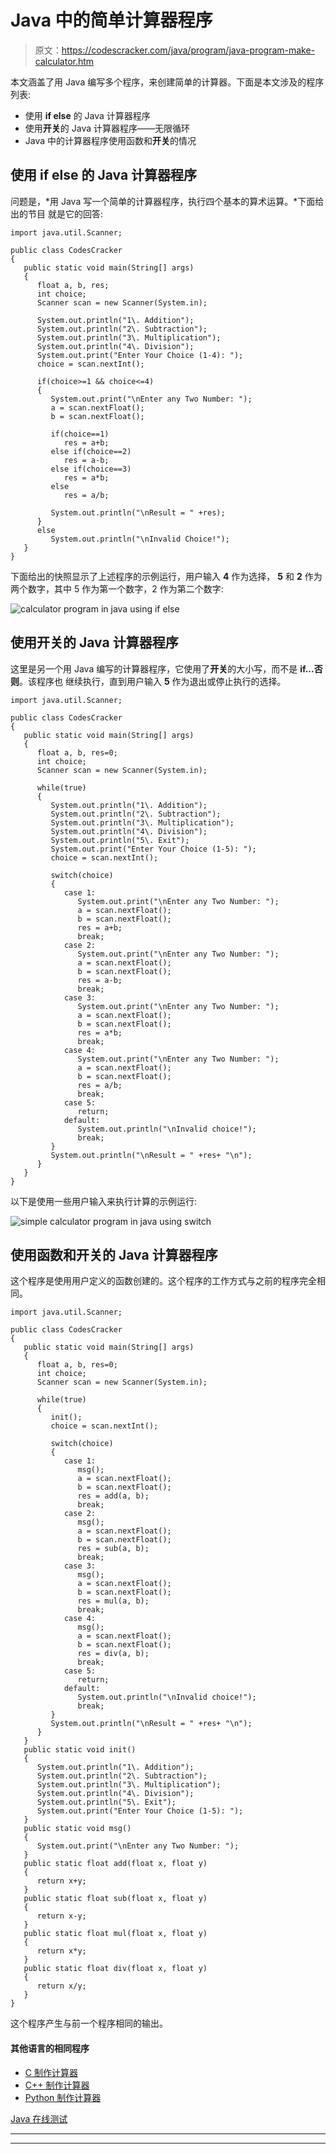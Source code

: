 # Java 中的简单计算器程序

> 原文：<https://codescracker.com/java/program/java-program-make-calculator.htm>

本文涵盖了用 Java 编写多个程序，来创建简单的计算器。下面是本文涉及的程序列表:

*   使用 **if else** 的 Java 计算器程序
*   使用**开关**的 Java 计算器程序——无限循环
*   Java 中的计算器程序使用函数和**开关**的情况

## 使用 if else 的 Java 计算器程序

问题是，*用 Java 写一个简单的计算器程序，执行四个基本的算术运算。*下面给出的节目 就是它的回答:

```
import java.util.Scanner;

public class CodesCracker
{
   public static void main(String[] args)
   {
      float a, b, res;
      int choice;
      Scanner scan = new Scanner(System.in);

      System.out.println("1\. Addition");
      System.out.println("2\. Subtraction");
      System.out.println("3\. Multiplication");
      System.out.println("4\. Division");
      System.out.print("Enter Your Choice (1-4): ");
      choice = scan.nextInt();

      if(choice>=1 && choice<=4)
      {
         System.out.print("\nEnter any Two Number: ");
         a = scan.nextFloat();
         b = scan.nextFloat();

         if(choice==1)
            res = a+b;
         else if(choice==2)
            res = a-b;
         else if(choice==3)
            res = a*b;
         else
            res = a/b;

         System.out.println("\nResult = " +res);
      }
      else
         System.out.println("\nInvalid Choice!");
   } 
}
```

下面给出的快照显示了上述程序的示例运行，用户输入 **4** 作为选择， **5** 和 **2** 作为 两个数字，其中 5 作为第一个数字，2 作为第二个数字:

![calculator program in java using if else](img/5373a0e3a365070b80b41c0662c361d8.png)

## 使用开关的 Java 计算器程序

这里是另一个用 Java 编写的计算器程序，它使用了**开关**的大小写，而不是 **if...否则**。该程序也 继续执行，直到用户输入 **5** 作为退出或停止执行的选择。

```
import java.util.Scanner;

public class CodesCracker
{
   public static void main(String[] args)
   {
      float a, b, res=0;
      int choice;
      Scanner scan = new Scanner(System.in);

      while(true)
      {
         System.out.println("1\. Addition");
         System.out.println("2\. Subtraction");
         System.out.println("3\. Multiplication");
         System.out.println("4\. Division");
         System.out.println("5\. Exit");
         System.out.print("Enter Your Choice (1-5): ");
         choice = scan.nextInt();

         switch(choice)
         {
            case 1:
               System.out.print("\nEnter any Two Number: ");
               a = scan.nextFloat();
               b = scan.nextFloat();
               res = a+b;
               break;
            case 2:
               System.out.print("\nEnter any Two Number: ");
               a = scan.nextFloat();
               b = scan.nextFloat();
               res = a-b;
               break;
            case 3:
               System.out.print("\nEnter any Two Number: ");
               a = scan.nextFloat();
               b = scan.nextFloat();
               res = a*b;
               break;
            case 4:
               System.out.print("\nEnter any Two Number: ");
               a = scan.nextFloat();
               b = scan.nextFloat();
               res = a/b;
               break;
            case 5:
               return;
            default:
               System.out.println("\nInvalid choice!");
               break;
         }
         System.out.println("\nResult = " +res+ "\n");
      }
   } 
}
```

以下是使用一些用户输入来执行计算的示例运行:

![simple calculator program in java using switch](img/fe3bef1d4862ff304698a19673e7c6e0.png)

## 使用函数和开关的 Java 计算器程序

这个程序是使用用户定义的函数创建的。这个程序的工作方式与之前的程序完全相同。

```
import java.util.Scanner;

public class CodesCracker
{
   public static void main(String[] args)
   {
      float a, b, res=0;
      int choice;
      Scanner scan = new Scanner(System.in);

      while(true)
      {
         init();
         choice = scan.nextInt();

         switch(choice)
         {
            case 1:
               msg();
               a = scan.nextFloat();
               b = scan.nextFloat();
               res = add(a, b);
               break;
            case 2:
               msg();
               a = scan.nextFloat();
               b = scan.nextFloat();
               res = sub(a, b);
               break;
            case 3:
               msg();
               a = scan.nextFloat();
               b = scan.nextFloat();
               res = mul(a, b);
               break;
            case 4:
               msg();
               a = scan.nextFloat();
               b = scan.nextFloat();
               res = div(a, b);
               break;
            case 5:
               return;
            default:
               System.out.println("\nInvalid choice!");
               break;
         }
         System.out.println("\nResult = " +res+ "\n");
      }
   } 
   public static void init()
   {
      System.out.println("1\. Addition");
      System.out.println("2\. Subtraction");
      System.out.println("3\. Multiplication");
      System.out.println("4\. Division");
      System.out.println("5\. Exit");
      System.out.print("Enter Your Choice (1-5): ");
   }
   public static void msg()
   {
      System.out.print("\nEnter any Two Number: ");
   }
   public static float add(float x, float y)
   {
      return x+y;
   }
   public static float sub(float x, float y)
   {
      return x-y;
   }
   public static float mul(float x, float y)
   {
      return x*y;
   }
   public static float div(float x, float y)
   {
      return x/y;
   }
}
```

这个程序产生与前一个程序相同的输出。

#### 其他语言的相同程序

*   [C 制作计算器](/c/program/c-program-make-calculator.htm)
*   [C++ 制作计算器](/cpp/program/cpp-program-make-calculator.htm)
*   [Python 制作计算器](/python/program/python-program-make-calculator.htm)

[Java 在线测试](/exam/showtest.php?subid=1)

* * *

* * *